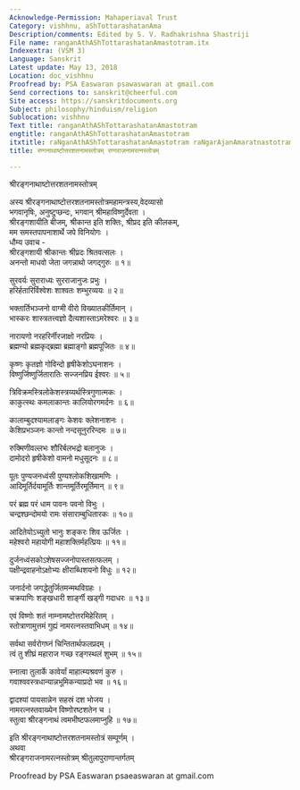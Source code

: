 ```yaml
---
Acknowledge-Permission: Mahaperiaval Trust
Category: vishhnu, aShTottarashatanAma
Description/comments: Edited by S. V. Radhakrishna Shastriji
File name: ranganAthAShTottarashatanAmastotram.itx
Indexextra: (VSM 3)
Language: Sanskrit
Latest update: May 13, 2018
Location: doc_vishhnu
Proofread by: PSA Easwaran psawaswaran at gmail.com
Send corrections to: sanskrit@cheerful.com
Site access: https://sanskritdocuments.org
Subject: philosophy/hinduism/religion
Sublocation: vishhnu
Text title: ranganAthAShTottarashatanAmastotram
engtitle: ranganAthAShTottarashatanAmastotram
itxtitle: raNganAthAShTottarashatanAmastotram raNgarAjanAmaratnastotram
title: रण्गनाथाष्टोत्तरशतनामस्तोत्रम् रण्गराजनामरत्नस्तोत्रम्

---
```

  
 श्रीरङ्गनाथाष्टोत्तरशतनामस्तोत्रम्   
  
अस्य श्रीरङ्गनाथाष्टोत्तरशतनामस्तोत्रमहामन्त्रस्य,वेदव्यासो  
भगवानृषिः, अनुष्टुप्छन्दः, भगवान् श्रीमहाविष्णुर्देवता ।  
श्रीरङ्गशायीति बीजम्, श्रीकान्त इति शक्तिः, श्रीप्रद इति कीलकम्,  
मम समस्तपापनाशार्थे जपे विनियोगः ।  
धौम्य उवाच -  
श्रीरङ्गशायी श्रीकान्तः श्रीप्रदः श्रितवत्सलः ।  
अनन्तो माधवो जेता जगन्नाथो जगद्गुरुः ॥ १॥  
  
सुरवर्यः सुराराध्यः सुरराजानुजः प्रभुः ।  
हरिर्हतारिर्विश्वेशः शाश्वतः शम्भुरव्ययः ॥ २॥  
  
भक्तार्तिभञ्जनो वाग्मी वीरो विख्यातकीर्तिमान् ।  
भास्करः शास्त्रतत्त्वज्ञो दैत्यशास्ताऽमरेश्वरः ॥ ३॥  
  
नारायणो नरहरिर्नीरजाक्षो नरप्रियः ।  
ब्रह्मण्यो ब्रह्मकृद्ब्रह्मा ब्रह्माङ्गो ब्रह्मपूजितः ॥ ४॥  
  
कृष्णः कृतज्ञो गोविन्दो हृषीकेशोऽघनाशनः ।  
विष्णुर्जिष्णुर्जितारातिः सज्जनप्रिय ईश्वरः ॥ ५॥  
  
त्रिविक्रमस्त्रिलोकेशस्त्रय्यर्थस्त्रिगुणात्मकः ।  
काकुत्स्थः कमलाकान्तः कालियोरगमर्दनः ॥ ६॥  
  
कालाम्बुदश्यामलाङ्गः केशवः क्लेशनाशनः ।  
केशिप्रभञ्जनः कान्तो नन्दसूनुररिन्दमः ॥ ७॥  
  
रुक्मिणीवल्लभः शौरिर्बलभद्रो बलानुजः ।  
दामोदरो हृषीकेशो वामनो मधुसूदनः ॥ ८॥  
  
पूतः पुण्यजनध्वंसी पुण्यश्लोकशिखामणिः ।  
आदिमूर्तिर्दयामूर्तिः शान्तमूर्तिरमूर्तिमान् ॥ ९॥  
  
परं ब्रह्म परं धाम पावनः पवनो विभुः ।  
चन्द्रश्छन्दोमयो रामः संसाराम्बुधितारकः ॥ १०॥  
  
आदितेयोऽच्युतो भानुः शङ्करः शिव ऊर्जितः ।  
महेश्वरो महायोगी महाशक्तिर्महत्प्रियः ॥ ११॥  
  
दुर्जनध्वंसकोऽशेषसज्जनोपास्तसत्फलम् ।  
पक्षीन्द्रवाहनोऽक्षोभ्यः क्षीराब्धिशयनो विधुः ॥ १२॥  
  
जनार्दनो जगद्धेतुर्जितमन्मथविग्रहः ।  
चक्रपाणिः शङ्खधारी शार्ङ्गी खड्गी गदाधरः ॥ १३॥  
  
एवं विष्णोः शतं नाम्नामष्टोत्तरमिहेरितम् ।  
स्तोत्राणामुत्तमं गुह्यं नामरत्नस्तवाभिधम् ॥ १४॥  
  
सर्वथा सर्वरोगघ्नं चिन्तितार्थफलप्रदम् ।  
त्वं तु शीघ्रं महाराज गच्छ रङ्गस्थलं शुभम् ॥ १५॥  
  
स्नात्वा तुलार्के कावेर्यां माहात्म्यश्रवणं कुरु ।  
गवाश्ववस्त्रधान्यान्नभूमिकन्याप्रदो भव ॥ १६॥  
  
द्वादश्यां पायसान्नेन सहस्रं दश भोजय ।  
नामरत्नस्तवाख्येन विष्णोरष्टशतेन च ।  
स्तुत्वा श्रीरङ्गनाथं त्वमभीष्टफलमाप्नुहि ॥ १७॥  
  
इति श्रीरङ्गनाथाष्टोत्तरशतनामस्तोत्रं सम्पूर्णम् ।  
अथवा  
श्रीरङ्गराजनामरत्नस्तोत्रम् श्रीतुलापुराणान्तर्गतम्  
  
Proofread by PSA Easwaran psaeaswaran at gmail.com  
  
